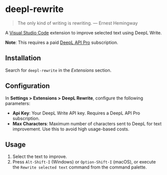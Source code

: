 # deepl-rewrite

>The only kind of writing is rewriting.
&mdash; Ernest Hemingway

A [Visual Studio Code](https://code.visualstudio.com/) extension to improve selected text using DeepL Write.

**Note**: This requires a paid [DeepL API Pro](https://www.deepl.com/en/pro#developer) subscription.

## Installation

Search for `deepl-rewrite` in the _Extensions_ section.

## Configuration

In **Settings > Extensions > DeepL Rewrite**, configure the following parameters:

- **Api Key**: Your DeepL Write API key. Requires a DeepL API Pro subscription.
- **Max Characters**: Maximum number of characters sent to DeepL for text improvement. Use this to avoid high usage-based costs.

## Usage

1. Select the text to improve.
2. Press `Alt-Shift-I` (Windows) or `Option-Shift-I` (macOS), or execute the `Rewrite selected text` command from the command palette.
